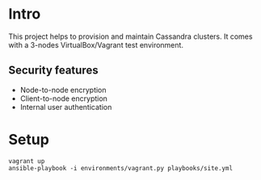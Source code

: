 # Intro

This project helps to provision and maintain Cassandra clusters. It comes with a 3-nodes VirtualBox/Vagrant test environment.

## Security features

- Node-to-node encryption
- Client-to-node encryption
- Internal user authentication

# Setup

    vagrant up
    ansible-playbook -i environments/vagrant.py playbooks/site.yml

